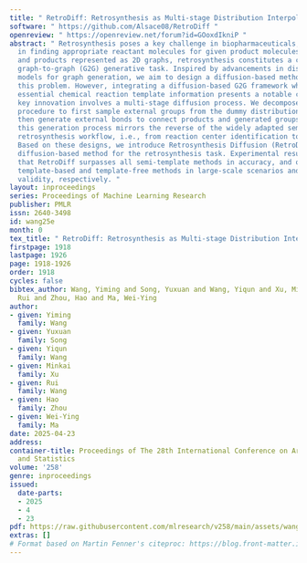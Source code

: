 ```yaml
---
title: " RetroDiff: Retrosynthesis as Multi-stage Distribution Interpolation "
software: " https://github.com/Alsace08/RetroDiff "
openreview: " https://openreview.net/forum?id=GOoxdIkniP "
abstract: " Retrosynthesis poses a key challenge in biopharmaceuticals, aiding chemists
  in finding appropriate reactant molecules for given product molecules. With reactants
  and products represented as 2D graphs, retrosynthesis constitutes a conditional
  graph-to-graph (G2G) generative task. Inspired by advancements in discrete diffusion
  models for graph generation, we aim to design a diffusion-based method to address
  this problem. However, integrating a diffusion-based G2G framework while retaining
  essential chemical reaction template information presents a notable challenge. Our
  key innovation involves a multi-stage diffusion process. We decompose the retrosynthesis
  procedure to first sample external groups from the dummy distribution given products,
  then generate external bonds to connect products and generated groups. Interestingly,
  this generation process mirrors the reverse of the widely adapted semi-template
  retrosynthesis workflow, i.e., from reaction center identification to synthon completion.
  Based on these designs, we introduce Retrosynthesis Diffusion (RetroDiff), a novel
  diffusion-based method for the retrosynthesis task. Experimental results demonstrate
  that RetroDiff surpasses all semi-template methods in accuracy, and outperforms
  template-based and template-free methods in large-scale scenarios and molecular
  validity, respectively. "
layout: inproceedings
series: Proceedings of Machine Learning Research
publisher: PMLR
issn: 2640-3498
id: wang25e
month: 0
tex_title: " RetroDiff: Retrosynthesis as Multi-stage Distribution Interpolation "
firstpage: 1918
lastpage: 1926
page: 1918-1926
order: 1918
cycles: false
bibtex_author: Wang, Yiming and Song, Yuxuan and Wang, Yiqun and Xu, Minkai and Wang,
  Rui and Zhou, Hao and Ma, Wei-Ying
author:
- given: Yiming
  family: Wang
- given: Yuxuan
  family: Song
- given: Yiqun
  family: Wang
- given: Minkai
  family: Xu
- given: Rui
  family: Wang
- given: Hao
  family: Zhou
- given: Wei-Ying
  family: Ma
date: 2025-04-23
address:
container-title: Proceedings of The 28th International Conference on Artificial Intelligence
  and Statistics
volume: '258'
genre: inproceedings
issued:
  date-parts:
  - 2025
  - 4
  - 23
pdf: https://raw.githubusercontent.com/mlresearch/v258/main/assets/wang25e/wang25e.pdf
extras: []
# Format based on Martin Fenner's citeproc: https://blog.front-matter.io/posts/citeproc-yaml-for-bibliographies/
---
```

